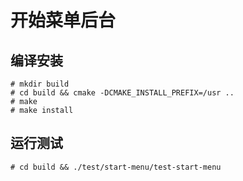 # 开始菜单后台

## 编译安装

```
# mkdir build
# cd build && cmake -DCMAKE_INSTALL_PREFIX=/usr ..
# make
# make install
```

## 运行测试
```
# cd build && ./test/start-menu/test-start-menu
```
